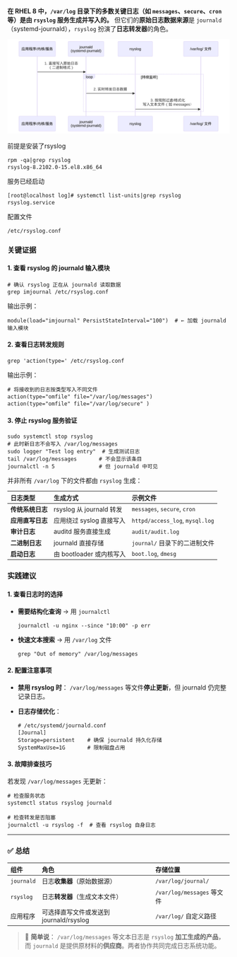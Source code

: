 

**在 RHEL 8 中，`/var/log` 目录下的多数关键日志（如 `messages`、`secure`、`cron` 等）是由 `rsyslog` 服务生成并写入的。**
但它们的**原始日志数据来源**是 `journald`（systemd-journald），`rsyslog` 扮演了**日志转发器**的角色。

![](./rsyslog.png)



前提是安装了rsyslog

```
rpm -qa|grep rsyslog
rsyslog-8.2102.0-15.el8.x86_64
```

服务已经启动

```
[root@localhost log]# systemctl list-units|grep rsyslog
rsyslog.service          
```

配置文件

```
/etc/rsyslog.conf
```



### 关键证据

#### 1. **查看 rsyslog 的 journald 输入模块**

```
# 确认 rsyslog 正在从 journald 读取数据
grep imjournal /etc/rsyslog.conf
```

输出示例：

```
module(load="imjournal" PersistStateInterval="100")  # ← 加载 journald 输入模块
```

#### 2. **查看日志转发规则**

```
grep 'action(type=' /etc/rsyslog.conf
```

输出示例：

```
# 将接收到的日志按类型写入不同文件
action(type="omfile" file="/var/log/messages")
action(type="omfile" file="/var/log/secure" )
```

#### 3. **停止 rsyslog 服务验证**

```
sudo systemctl stop rsyslog
# 此时新日志不会写入 /var/log/messages
sudo logger "Test log entry"  # 生成测试日志
tail /var/log/messages       # 不会显示该条目
journalctl -n 5              # 但 journald 中可见
```



并非所有 `/var/log` 下的文件都由 `rsyslog` 生成：

| **日志类型**     | **生成方式**             | **示例文件**                    |
| :--------------- | :----------------------- | :------------------------------ |
| **传统系统日志** | rsyslog 从 journald 转发 | `messages`, `secure`, `cron`    |
| **应用直写日志** | 应用绕过 syslog 直接写入 | `httpd/access_log`, `mysql.log` |
| **审计日志**     | auditd 服务直接生成      | `audit/audit.log`               |
| **二进制日志**   | journald 直接存储        | `journal/` 目录下的二进制文件   |
| **启动日志**     | 由 bootloader 或内核写入 | `boot.log`, `dmesg`             |



### 实践建议

#### 1. **查看日志时的选择**

- **需要结构化查询** → 用 `journalctl`

  ```
  journalctl -u nginx --since "10:00" -p err
  ```

- **快速文本搜索** → 用 `/var/log` 文件

  ```
  grep "Out of memory" /var/log/messages
  ```

#### 2. **配置注意事项**

- **禁用 rsyslog 时**：
  `/var/log/messages` 等文件**停止更新**，但 journald 仍完整记录日志。

- **日志存储优化**：

  ```
  # /etc/systemd/journald.conf
  [Journal]
  Storage=persistent    # 确保 journald 持久化存储
  SystemMaxUse=1G       # 限制磁盘占用
  ```

#### 3. **故障排查技巧**

若发现 `/var/log/messages` 无更新：

```
# 检查服务状态
systemctl status rsyslog journald

# 检查转发是否阻塞
journalctl -u rsyslog -f  # 查看 rsyslog 自身日志
```

------

### ✅ 总结

| **组件**   | **角色**                                | **存储位置**               |
| :--------- | :-------------------------------------- | :------------------------- |
| `journald` | 日志**收集器**（原始数据源）            | `/var/log/journal/`        |
| `rsyslog`  | 日志**转发器**（生成文本文件）          | `/var/log/messages` 等文件 |
| 应用程序   | 可选择直写文件或发送到 journald/rsyslog | `/var/log/` 自定义路径     |

> 📌 **简单说**：
> `/var/log/messages` 等文本日志是 `rsyslog` **加工生成的产品**，而 `journald` 是提供原材料的**供应商**。两者协作共同完成日志系统功能。